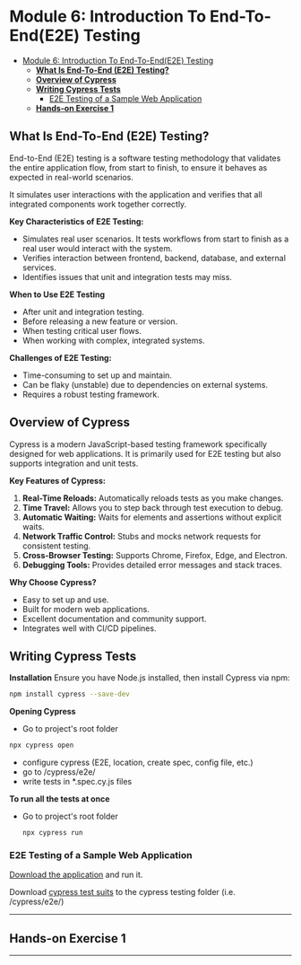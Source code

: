 # Module 6: Introduction To End-To-End(E2E) Testing

<!-- TOC -->
* [Module 6: Introduction To End-To-End(E2E) Testing](#module-6-introduction-to-end-to-ende2e-testing)
  * [**What Is End-To-End (E2E) Testing?**](#what-is-end-to-end-e2e-testing)
  * [**Overview of Cypress**](#overview-of-cypress)
  * [**Writing Cypress Tests**](#writing-cypress-tests)
    * [E2E Testing of a Sample Web Application](#e2e-testing-of-a-sample-web-application)
  * [**Hands-on Exercise 1**](#hands-on-exercise-1)
<!-- TOC -->

## **What Is End-To-End (E2E) Testing?**

End-to-End (E2E) testing is a software testing methodology that validates the entire application flow, 
from start to finish, to ensure it behaves as expected in real-world scenarios. 

It simulates user interactions with the application and verifies that all integrated components work together correctly.

**Key Characteristics of E2E Testing:**
- Simulates real user scenarios.  It tests workflows from start to finish as a real user would interact with the system.
- Verifies interaction between frontend, backend, database, and external services.
- Identifies issues that unit and integration tests may miss.


**When to Use E2E Testing**

* After unit and integration testing.
* Before releasing a new feature or version.
* When testing critical user flows.
* When working with complex, integrated systems.

**Challenges of E2E Testing:**
- Time-consuming to set up and maintain.
- Can be flaky (unstable) due to dependencies on external systems.
- Requires a robust testing framework.



## **Overview of Cypress**

Cypress is a modern JavaScript-based testing framework specifically designed for web applications. 
It is primarily used for E2E testing but also supports integration and unit tests.


**Key Features of Cypress:**
1. **Real-Time Reloads:** Automatically reloads tests as you make changes.
2. **Time Travel:** Allows you to step back through test execution to debug.
3. **Automatic Waiting:** Waits for elements and assertions without explicit waits.
4. **Network Traffic Control:** Stubs and mocks network requests for consistent testing.
5. **Cross-Browser Testing:** Supports Chrome, Firefox, Edge, and Electron.
6. **Debugging Tools:** Provides detailed error messages and stack traces.

**Why Choose Cypress?**
- Easy to set up and use.
- Built for modern web applications.
- Excellent documentation and community support.
- Integrates well with CI/CD pipelines.


## **Writing Cypress Tests**

**Installation**
Ensure you have Node.js installed, then install Cypress via npm:

```sh
npm install cypress --save-dev
```

**Opening Cypress**
* Go to project's root folder
```sh
npx cypress open
```
* configure cypress (E2E, location, create spec, config file, etc.)
* go to /cypress/e2e/
* write tests in *.spec.cy.js files


**To run all the tests at once**
* Go to project's root folder
    ```shell
    npx cypress run
    ```

### E2E Testing of a Sample Web Application

[Download the application](https://github.com/cllckn/decision-support-systems/tree/main/module4/part3) and run it.

Download [cypress test suits](./cypress-test-suits) to the cypress testing folder (i.e. /cypress/e2e/)


---
## **Hands-on Exercise 1**

---
